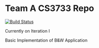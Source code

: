 # Team A CS3733 Repo

[![Build Status](https://travis-ci.org/Azure-Abominable-Snowman/cs3733teama.svg?branch=master)](https://travis-ci.org/Azure-Abominable-Snowman/cs3733teama)

Currently on Iteration I

Basic Implementation of B&W Application